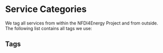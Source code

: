 # Service Categories

We tag all services from within the NFDI4Energy Project and from outside. The following list contains all tags we use:

## Tags

<!-- material/tags -->
